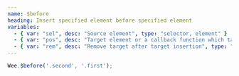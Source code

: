 ```yaml
---
name: $before
heading: Insert specified element before specified element
variables:
  - { var: "sel", desc: "Source element", type: "selector, element" }
  - { var: "pos", desc: "Target element or a callback function which takes the element, index, and existing HTML", type: "selector, element, callback" }
  - { var: "rem", desc: "Remove target after target insertion", type: "boolean", default: "false" }
---
```


```javascript
Wee.$before('.second', '.first');
```